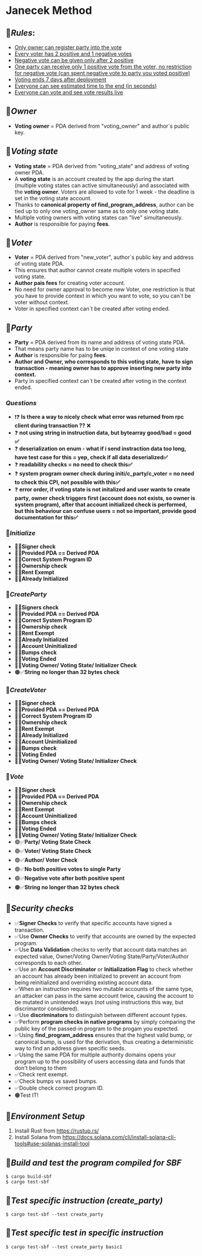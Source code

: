 # **Janecek Method**

## 🍇***Rules***:
- <u>Only owner can register party into the vote</u>
- <u>Every voter has 2 positive and 1 negative votes</u>
- <u>Negative vote can be given only after 2 positive</u>
- <u>One party can receive only 1 positive vote from the voter, no restriction for negative vote (can spent negative vote to party you voted positive)</u>
- <u>Voting ends 7 days after deployment</u>
- <u>Everyone can see estimated time to the end (in seconds)</u>
- <u>Everyone can vote and see vote results live</u>

## 🍉***Owner***
- **Voting owner** = PDA derived from "voting_owner" and author`s public key.
## 🍊***Voting state***
- **Voting state** = PDA derived from "voting_state" and address of voting owner PDA.
- A **voting state** is an account created by the app during the start (multiple voting states can active simultaneously) and associated with the **voting owner**. Voters are allowed to vote for 1 week - the deadline is set in the voting state account.
- Thanks to **canonical property of find_program_address**, author can be tied up to only one voting_owner same as to only one voting state.
- Multiple voting owners with voting states can "live" simultaneously.
- **Author** is responsible for paying **fees**.

## 🍋***Voter***
- **Voter** = PDA derived from "new_voter", author`s public key and address of voting state PDA.
- This ensures that author cannot create multiple voters in specified voting state.
- **Author pais fees** for creating voter account.
- No need for owner approval to become new Voter, one restriction is that you have to provide context in which you want to vote, so you can`t be voter without context.
- Voter in specified context can`t be created after voting ended.
## 🍍***Party***
- **Party** = PDA derived from its name and address of voting state PDA.
- That means party name has to be uniqe in context of one voting state
- **Author** is responsible for paing **fees**.
- **Author and Owner, who corresponds to this voting state, have to sign transaction - meaning owner has to approve inserting new party into context.**
- Party in specified context can`t be created after voting in the context ended.

### ***Questions***
- ❗❓ **Is there a way to nicely check what error was returned from rpc client during transaction ??** ❌
- ❓ **not using string in instruction data, but bytearray good/bad = good ✅**
- ❓ **deserialization on enum - what if i send instraction data too long, have test case for this = yep, check if all data deserialized✅**
- ❓ **readability checks = no need to check this✅**
- ❓ **system program owner check during initi/c_party/c_voter = no need to check this CPI, not possible with this✅**
- ❓ **error order, if voting state is not initalized and user wants to create party, owner check triggers first (account does not exists, so owner is system program), after that account initialized check is performed, but this behaviour can confuse users = not so important, provide good documentation for this✅**

### 🍎***Initialize***
- 🔴✅**Signer check**
- 🔴✅**Provided PDA == Derived PDA**
- 🔴✅**Correct System Program ID**
- 🔴✅**Ownership check**
- 🔴✅**Rent Exempt**
- 🔴✅**Already Initialized**
### 🍓***CreateParty***
- 🔴✅**Signers check**
- 🔴✅**Provided PDA == Derived PDA**
- 🔴✅**Correct System Program ID**
- 🔴✅**Ownership check**
- 🔴✅**Rent Exempt**
- 🔴✅**Already Initialized**
- 🔵✅**Account Uninitialized**
- 🔵✅**Bumps check**
- 🔵✅**Voting Ended**
- 🔵✅**Voting Owner/ Voting State/ Initializer Check**
- 🟤✅**String no longer than 32 bytes check**
### 🥝***CreateVoter***
- 🔴✅**Signer check**
- 🔴✅**Provided PDA == Derived PDA**
- 🔴✅**Correct System Program ID**
- 🔴✅**Ownership check**
- 🔴✅**Rent Exempt**
- 🔴✅**Already Initialized**
- 🔵✅**Account Uninitialized**
- 🔵✅**Bumps check**
- 🔵✅**Voting Ended**
- 🔵✅**Voting Owner/ Voting State/ Initializer Check**
### 🍒***Vote***
- 🔴✅**Signer check**
- 🔴✅**Provided PDA == Derived PDA**
- 🔴✅**Ownership check**
- 🔴✅**Rent Exempt**
- 🔵✅**Account Uninitialized**
- 🔵✅**Bumps check**
- 🔵✅**Voting Ended**
- 🔵✅**Voting Owner/ Voting State/ Initializer Check**
- 🟣✅**Party/ Voting State Check**
- 🟣✅**Voter/ Voting State Check**
- 🟣✅**Author/ Voter Check**
- 🟣✅**No both positive votes to single Party**
- 🟣✅**Negative vote after both positive spent**
- 🟤✅**String no longer than 32 bytes check**




## 🥥***Security checks***
- ✅**Signer Checks** to verify that specific accounts have signed a transaction.
- ✅Use **Owner Checks** to verify that accounts are owned by the expected program.
- ✅Use **Data Validation** checks to verify that account data matches an expected value, Owner/Voting Owner/Voting State/Party/Voter/Author corresponds to each other.
- ✅Use an **Account Discriminator** or **Initialization Flag** to check whether an account has already been initialized to prevent an account from being reinitialized and overriding existing account data.
- ✅When an instruction requires two mutable accounts of the same type, an attacker can pass in the same account twice, causing the account to be mutated in unintended ways (not using instructions this way, but discrimantor considered).
- ✅Use **discriminators** to distinguish between different account types.
- ✅Perform **program checks in native programs** by simply comparing the public key of the passed-in program to the progam you expected.
- ✅Using **find_program_address** ensures that the highest valid bump, or canonical bump, is used for the derivation, thus creating a deterministic way to find an address given specific seeds.
- ✅Using the same PDA for multiple authority domains opens your program up to the possibility of users accessing data and funds that don't belong to them
- ✅Check rent exempt.
- ✅Check bumps vs saved bumps.
- ✅Double check correct program ID.
- 🟠Test IT!




## 🍌***Environment Setup***
1. Install Rust from https://rustup.rs/
2. Install Solana from https://docs.solana.com/cli/install-solana-cli-tools#use-solanas-install-tool

## 🥩***Build and test the program compiled for SBF***
```
$ cargo build-sbf
$ cargo test-sbf
```
## 🥓***Test specific instruction (create_party)***
```
$ cargo test-sbf --test create_party
```
## 🍗***Test specific test in specific instruction***
```
$ cargo test-sbf --test create_party basic1
```
